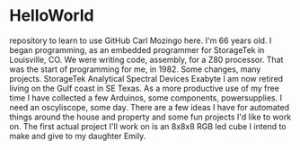 # HelloWorld
repository to learn to use GitHub
Carl Mozingo here. I'm 66 years old. I began programming, as an embedded programmer 
for StorageTek in Louisville, CO. We were writing code, assembly, for a Z80 processor.
That was the start of programming for me, in 1982. Some changes, many projects. 
StorageTek
Analytical Spectral Devices
Exabyte
I am now retired living on the Gulf coast in SE Texas. As a more productive use of my 
free time I have collected a few Arduinos, some components, powersupplies. I need an
oscyliscope, some day.
There are a few ideas I have for automated things around the house and property and some
fun projects I'd like to work on. The first actual project I'll work on is an 8x8x8 RGB led 
cube I intend to make and give to my daughter Emily.
